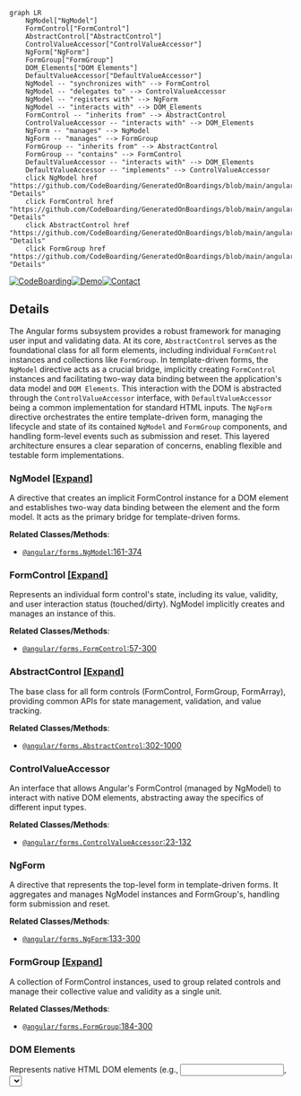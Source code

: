 ```mermaid
graph LR
    NgModel["NgModel"]
    FormControl["FormControl"]
    AbstractControl["AbstractControl"]
    ControlValueAccessor["ControlValueAccessor"]
    NgForm["NgForm"]
    FormGroup["FormGroup"]
    DOM_Elements["DOM Elements"]
    DefaultValueAccessor["DefaultValueAccessor"]
    NgModel -- "synchronizes with" --> FormControl
    NgModel -- "delegates to" --> ControlValueAccessor
    NgModel -- "registers with" --> NgForm
    NgModel -- "interacts with" --> DOM_Elements
    FormControl -- "inherits from" --> AbstractControl
    ControlValueAccessor -- "interacts with" --> DOM_Elements
    NgForm -- "manages" --> NgModel
    NgForm -- "manages" --> FormGroup
    FormGroup -- "inherits from" --> AbstractControl
    FormGroup -- "contains" --> FormControl
    DefaultValueAccessor -- "interacts with" --> DOM_Elements
    DefaultValueAccessor -- "implements" --> ControlValueAccessor
    click NgModel href "https://github.com/CodeBoarding/GeneratedOnBoardings/blob/main/angular/NgModel.md" "Details"
    click FormControl href "https://github.com/CodeBoarding/GeneratedOnBoardings/blob/main/angular/FormControl.md" "Details"
    click AbstractControl href "https://github.com/CodeBoarding/GeneratedOnBoardings/blob/main/angular/AbstractControl.md" "Details"
    click FormGroup href "https://github.com/CodeBoarding/GeneratedOnBoardings/blob/main/angular/FormGroup.md" "Details"
```

[![CodeBoarding](https://img.shields.io/badge/Generated%20by-CodeBoarding-9cf?style=flat-square)](https://github.com/CodeBoarding/CodeBoarding)[![Demo](https://img.shields.io/badge/Try%20our-Demo-blue?style=flat-square)](https://www.codeboarding.org/demo)[![Contact](https://img.shields.io/badge/Contact%20us%20-%20contact@codeboarding.org-lightgrey?style=flat-square)](mailto:contact@codeboarding.org)

## Details

The Angular forms subsystem provides a robust framework for managing user input and validating data. At its core, `AbstractControl` serves as the foundational class for all form elements, including individual `FormControl` instances and collections like `FormGroup`. In template-driven forms, the `NgModel` directive acts as a crucial bridge, implicitly creating `FormControl` instances and facilitating two-way data binding between the application's data model and `DOM Elements`. This interaction with the DOM is abstracted through the `ControlValueAccessor` interface, with `DefaultValueAccessor` being a common implementation for standard HTML inputs. The `NgForm` directive orchestrates the entire template-driven form, managing the lifecycle and state of its contained `NgModel` and `FormGroup` components, and handling form-level events such as submission and reset. This layered architecture ensures a clear separation of concerns, enabling flexible and testable form implementations.

### NgModel [[Expand]](./NgModel.md)
A directive that creates an implicit FormControl instance for a DOM element and establishes two-way data binding between the element and the form model. It acts as the primary bridge for template-driven forms.


**Related Classes/Methods**:

- <a href="https://github.com/angular/angular/blob/main/packages/forms/src/directives/ng_model.ts#L161-L374" target="_blank" rel="noopener noreferrer">`@angular/forms.NgModel`:161-374</a>


### FormControl [[Expand]](./FormControl.md)
Represents an individual form control's state, including its value, validity, and user interaction status (touched/dirty). NgModel implicitly creates and manages an instance of this.


**Related Classes/Methods**:

- <a href="https://github.com/angular/angular/blob/main/packages/forms/src/model/form_control.ts#L57-L300" target="_blank" rel="noopener noreferrer">`@angular/forms.FormControl`:57-300</a>


### AbstractControl [[Expand]](./AbstractControl.md)
The base class for all form controls (FormControl, FormGroup, FormArray), providing common APIs for state management, validation, and value tracking.


**Related Classes/Methods**:

- <a href="https://github.com/angular/angular/blob/main/packages/forms/src/model/abstract_model.ts#L302-L1000" target="_blank" rel="noopener noreferrer">`@angular/forms.AbstractControl`:302-1000</a>


### ControlValueAccessor
An interface that allows Angular's FormControl (managed by NgModel) to interact with native DOM elements, abstracting away the specifics of different input types.


**Related Classes/Methods**:

- <a href="https://github.com/angular/angular/blob/main/packages/forms/src/directives/control_value_accessor.ts#L23-L132" target="_blank" rel="noopener noreferrer">`@angular/forms.ControlValueAccessor`:23-132</a>


### NgForm
A directive that represents the top-level form in template-driven forms. It aggregates and manages NgModel instances and FormGroup's, handling form submission and reset.


**Related Classes/Methods**:

- <a href="https://github.com/angular/angular/blob/main/packages/forms/src/directives/ng_form.ts#L133-L300" target="_blank" rel="noopener noreferrer">`@angular/forms.NgForm`:133-300</a>


### FormGroup [[Expand]](./FormGroup.md)
A collection of FormControl instances, used to group related controls and manage their collective value and validity as a single unit.


**Related Classes/Methods**:

- <a href="https://github.com/angular/angular/blob/main/packages/forms/src/model/form_group.ts#L184-L300" target="_blank" rel="noopener noreferrer">`@angular/forms.FormGroup`:184-300</a>


### DOM Elements
Represents native HTML DOM elements (e.g., <input>, <select>, <textarea>) that interact with Angular forms, serving as the visual and interactive part of the form. This is a conceptual component and does not have a direct source code reference within the Angular framework.


**Related Classes/Methods**: _None_

### DefaultValueAccessor
A concrete implementation of ControlValueAccessor specifically for standard text inputs and textareas, handling their value synchronization with the form model.


**Related Classes/Methods**:

- <a href="https://github.com/angular/angular/blob/main/packages/forms/src/directives/default_value_accessor.ts#L101-L141" target="_blank" rel="noopener noreferrer">`@angular/forms.DefaultValueAccessor`:101-141</a>




### [FAQ](https://github.com/CodeBoarding/GeneratedOnBoardings/tree/main?tab=readme-ov-file#faq)